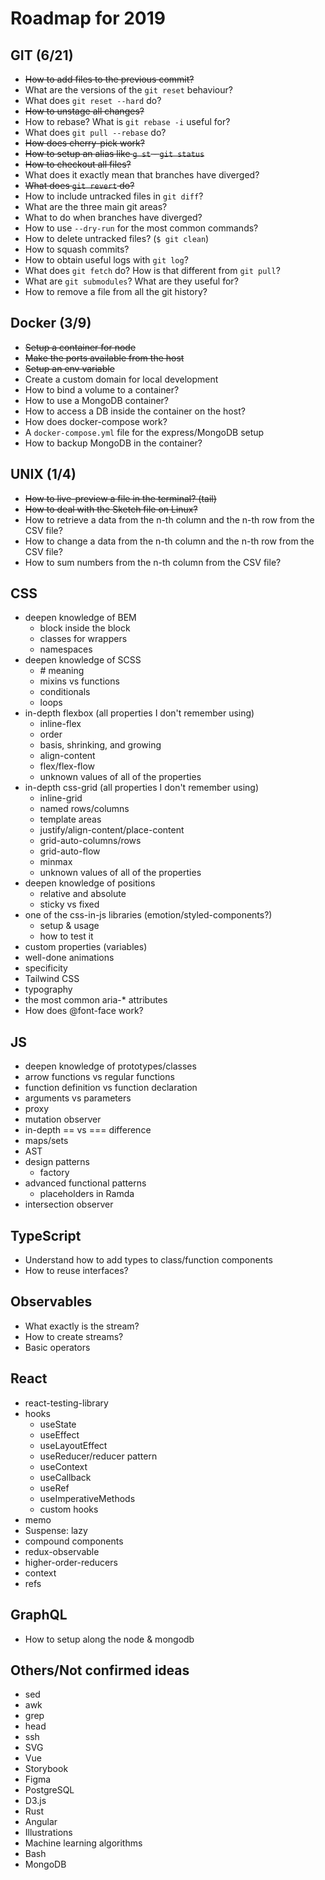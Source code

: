 # Roadmap for 2019

## GIT (6/21)
- ~~How to add files to the previous commit?~~
- What are the versions of the `git reset` behaviour?
- What does `git reset --hard` do?
- ~~How to unstage all changes?~~
- How to rebase? What is `git rebase -i` useful for?
- What does `git pull --rebase` do?
- ~~How does cherry-pick work?~~
- ~~How to setup an alias like `g st` - `git status`~~
- ~~How to checkout all files?~~
- What does it exactly mean that branches have diverged?
- ~~What does `git revert` do?~~
- How to include untracked files in `git diff`?
- What are the three main git areas?
- What to do when branches have diverged?
- How to use `--dry-run` for the most common commands?
- How to delete untracked files? (`$ git clean`)
- How to squash commits?
- How to obtain useful logs with `git log`?
- What does `git fetch` do? How is that different from `git pull`?
- What are `git submodules`? What are they useful for?
- How to remove a file from all the git history?

## Docker (3/9)

- ~~Setup a container for node~~
- ~~Make the ports available from the host~~
- ~~Setup an env variable~~
- Create a custom domain for local development
- How to bind a volume to a container?
- How to use a MongoDB container?
- How to access a DB inside the container on the host?
- How does docker-compose work?
- A `docker-compose.yml` file for the express/MongoDB setup
- How to backup MongoDB in the container?

## UNIX (1/4)

- ~~How to live-preview a file in the terminal? (tail)~~
- ~~How to deal with the Sketch file on Linux?~~
- How to retrieve a data from the n-th column and the n-th row from the CSV file?
- How to change a data from the n-th column and the n-th row from the CSV file?
- How to sum numbers from the n-th column from the CSV file?

## CSS
- deepen knowledge of BEM
  - block inside the block
  - classes for wrappers	
  - namespaces
- deepen knowledge of SCSS
	- \# meaning
	- mixins vs functions
	- conditionals
	- loops
- in-depth flexbox (all properties I don't remember using)
	- inline-flex
	- order
	- basis, shrinking, and growing
	- align-content
	- flex/flex-flow
	- unknown values of all of the properties
- in-depth css-grid (all properties I don't remember using)
	- inline-grid
	- named rows/columns
	- template areas
	- justify/align-content/place-content
	- grid-auto-columns/rows
	- grid-auto-flow
	- minmax
	- unknown values of all of the properties
- deepen knowledge of positions
	- relative and absolute
	- sticky vs fixed
- one of the css-in-js libraries (emotion/styled-components?)
	- setup & usage
	- how to test it	
- custom properties (variables)
- well-done animations
- specificity
- Tailwind CSS
- typography
- the most common aria-\* attributes
- How does @font-face work?


## JS

- deepen knowledge of prototypes/classes
- arrow functions vs regular functions
- function definition vs function declaration
- arguments vs parameters
- proxy
- mutation observer
- in-depth == vs === difference
- maps/sets
- AST
- design patterns
	- factory
- advanced functional patterns
	- placeholders in Ramda
- intersection observer

## TypeScript
- Understand how to add types to class/function components
- How to reuse interfaces?

## Observables

- What exactly is the stream?
- How to create streams?
- Basic operators

## React
- react-testing-library
- hooks
	- useState
	- useEffect
	- useLayoutEffect
	- useReducer/reducer pattern
	- useContext
	- useCallback
	- useRef
	- useImperativeMethods
	- custom hooks
- memo
- Suspense: lazy
- compound components
- redux-observable
- higher-order-reducers
- context
- refs


## GraphQL
- How to setup along the node & mongodb

## Others/Not confirmed ideas
- sed
- awk
- grep
- head
- ssh
- SVG
- Vue
- Storybook
- Figma
- PostgreSQL
- D3.js
- Rust
- Angular
- Illustrations
- Machine learning algorithms
- Bash
- MongoDB
